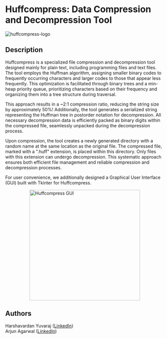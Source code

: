 # Huffcompress: Data Compression and Decompression Tool
![huffcompress-logo](https://github.com/aagarwal32/Huffcompress/assets/152243328/4f7e0296-5e59-4f5c-8cb9-6f40884572d6)

## Description

<p>
Huffcompress is a specialized file compression and decompression tool designed mainly for plain text, including programming files and text files. The tool employs the Huffman algorithm, assigning smaller binary codes to frequently occurring characters and larger codes to those that appear less frequently. This optimization is facilitated through binary trees and a min-heap priority queue, prioritizing characters based on their frequency and organizing them into a tree structure during traversal.

This approach results in a ~2:1 compression ratio, reducing the string size by approximately 50%! Additionally, the tool generates a serialized string representing the Huffman tree in postorder notation for decompression. All necessary decompression data is efficiently packed as binary digits within the compressed file, seamlessly unpacked during the decompression process.

Upon compression, the tool creates a newly generated directory with a random name at the same location as the original file. The compressed file, marked with a ".huff" extension, is placed within this directory. Only files with this extension can undergo decompression. This systematic approach ensures both efficient file management and reliable compression and decompression processes.

For user convenience, we additionally designed a Graphical User Interface (GUI) built with Tkinter for Huffcompress.
</p>

<p>
  <img src="assets\GUI.png" width="350" title="Huffcompress GUI" style="display: block; margin: 0 auto">
</p>

## Authors 

Harshavardan Yuvaraj ([LinkedIn](https://www.linkedin.com/in/harsha-yuvaraj/))
<br>
Arjun Agarwal ([LinkedIn](https://www.linkedin.com/in/agw02/))
